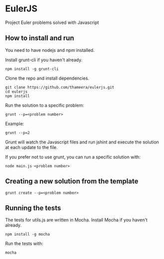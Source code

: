 # EulerJS

Project Euler problems solved with Javascript

## How to install and run

You need to have nodejs and npm installed.

Install grunt-cli if you haven't already.

    npm install -g grunt-cli

Clone the repo and install dependencies.

    git clone https://github.com/thameera/eulerjs.git
    cd eulerjs
    npm install

Run the solution to a specific problem:

    grunt --p=<problem number>

Example:

    grunt --p=2

Grunt will watch the Javascript files and run jshint and execute the solution at each update to the file.

If you prefer not to use grunt, you can run a specific solution with:

    node main.js <problem number>

## Creating a new solution from the template

    grunt create --p=<problem number>

## Running the tests

The tests for utils.js are written in Mocha. Install Mocha if you haven't already.

    npm install -g mocha

Run the tests with:

    mocha

